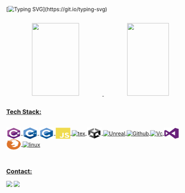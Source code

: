 
[![Typing SVG](https://readme-typing-svg.herokuapp.com/?color=962c33&size=35&center=true&vCenter=true&width=1000&lines=Hey!,+I'm+Daniela+Fernandes;A+Computer+Science+student+at+UFG;Be+Welcome!)](https://git.io/typing-svg)

##

<div align="center">

  <a href="https://github.com/FDaniela">
  <img width="50%" height="195px" src="https://github-readme-stats-feqa.vercel.app/api?username=FDaniela&hide=issues,stars&show_icons=true&hide_border=true&include_all_commits=true&count_private=true&title_color=962c33&text_color=c9d1d9&bg_color=0d1117&icon_color=962c33"/>
  <img width="47%" height="195px" src="https://github-readme-stats-feqa.vercel.app/api/top-langs/?username=FDaniela&layout=compact&langs_count=7&hide_border=true&title_color=962c33&text_color=c9d1d9&bg_color=0d1117"/>
  
</div>

##

### Tech Stack:




<div style="display: inline_block"><br>

   <img align="center" alt="Csharp" height="30" width="40" src="https://raw.githubusercontent.com/devicons/devicon/master/icons/csharp/csharp-original.svg">
  <img align="center" alt="c++" height="30" width="40" src="https://github.com/devicons/devicon/blob/master/icons/cplusplus/cplusplus-original.svg">
  <img align="center" alt="c" height="30" width="40" src="https://github.com/devicons/devicon/blob/master/icons/c/c-original.svg">
   <img align="center" alt="Js" height="30" width="40" src="https://raw.githubusercontent.com/devicons/devicon/master/icons/javascript/javascript-plain.svg">
   <img align="center" alt="tex" height="30" width="40" src="https://cdn.jsdelivr.net/gh/devicons/devicon/icons/latex/latex-original.svg" >     
   <img align="center" alt="Unity" height="30" width="40" src="https://github.com/devicons/devicon/blob/master/icons/unity/unity-original.svg" >
   <img align="center" alt="Unreal" height="30" width="40" src="https://cdn.jsdelivr.net/gh/devicons/devicon/icons/unrealengine/unrealengine-original.svg" >
   <img align="center" alt="Github" height="30" width="40" src="https://cdn.jsdelivr.net/gh/devicons/devicon/icons/github/github-original.svg" >
   <img align="center" alt="Vc" height="30" width="40" src="https://cdn.jsdelivr.net/gh/devicons/devicon/icons/vscode/vscode-original.svg" >
   <img align="center" alt="Vs" height="30" width="40" src="https://github.com/devicons/devicon/blob/master/icons/visualstudio/visualstudio-plain.svg" >
   <img align="center" alt="Vs" height="30" width="40" src="https://github.com/devicons/devicon/blob/master/icons/firefox/firefox-plain.svg" >
   <img align="center" alt="linux" height="30" width="40" src="https://cdn.jsdelivr.net/gh/devicons/devicon/icons/linux/linux-plain.svg"/>

</div><br>

##

### Contact:

<div> 

  <a href = "mailto:056daniela@gmail.com"><img src="https://img.shields.io/badge/-Gmail-%23333?style=for-the-badge&logo=gmail&logoColor=white" target="_blank"></a>
  <a href="https://www.linkedin.com/in/daniela-fernandes-nascimento/" target="_blank"><img src="https://img.shields.io/badge/-LinkedIn-%230077B5?style=for-the-badge&logo=linkedin&logoColor=white" target="_blank"></a> 

</div>
